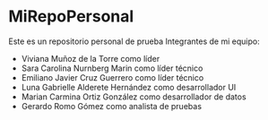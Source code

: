 # MiRepoPersonal
Este es un repositorio personal de prueba
Integrantes de mi equipo:
- Viviana Muñoz de la Torre como líder
- Sara Carolina Nurnberg Marin como líder técnico
- Emiliano Javier Cruz Guerrero como líder técnico
- Luna Gabrielle Alderete Hernández como desarrollador UI
- Marian Carmina Ortiz González como desarrollador de datos
- Gerardo Romo Gómez como analista de pruebas
